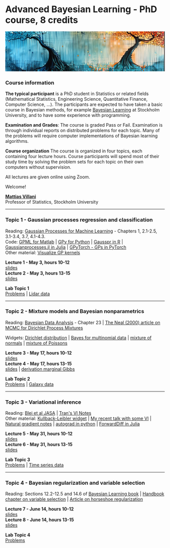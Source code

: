 # Advanced Bayesian Learning - PhD course, 8 credits

<img src="Misc/linocut_forest.png">

### Course information

**The typical participant** is a PhD student in Statistics or related fields (Mathematical Statistics, Engineering Science, Quantitative Finance, Computer Science, ...). The participants are expected to have taken a basic course in Bayesian methods, for example [Bayesian Learning](https://github.com/mattiasvillani/BayesLearnCourse) at Stockholm University, and to have some experience with programming.

**Examination and Grades**: The course is graded Pass or Fail. Examination is through individual reports on distributed problems for each topic. Many of the problems will require computer implementations of Bayesian learning algorithms.

**Course organization**
The course is organized in four topics, each containing four lecture hours. Course participants will spend most of their study time by solving the problem sets for each topic on their own computers without supervision.

All lectures are given online using Zoom.

Welcome!

[**Mattias Villani**](https://www.mattiasvillani.com/)  
Professor of Statistics, Stockholm University

---


### Topic 1 - Gaussian processes regression and classification

Reading:  [Gaussian Processes for Machine Learning](http://www.gaussianprocess.org/gpml/chapters/RW.pdf) - Chapters 1, 2.1-2.5, 3.1-3.4, 3.7, 4.1-4.3. \
Code: [GPML for Matlab](http://mlg.eng.cam.ac.uk/carl/gpml/) | [GPy for Python](https://sheffieldml.github.io/GPy/) | [Gausspr in R](https://rdrr.io/cran/kernlab/man/gausspr.html) | [Gaussianprocesses.jl in Julia](https://github.com/STOR-i/GaussianProcesses.jl) | [GPyTorch - GPs in PyTorch](https://gpytorch.ai/) \
Other material: [Visualize GP kernels](http://www.it.uu.se/edu/course/homepage/apml/GP/)


**Lecture 1 - May 3, hours 10-12**  
[slides](/Slides/ABL1.pdf)  
**Lecture 2 - May 3, hours 13-15**  
[slides](/Slides/ABL2.pdf)

**Lab Topic 1**  
[Problems](/Labs/Lab1_v2024.pdf) | [Lidar data](/Labs/LidarData.dat)


---


### Topic 2 - Mixture models and Bayesian nonparametrics

Reading: [Bayesian Data Analysis](http://www.stat.columbia.edu/~gelman/book/BDA3.pdf) - Chapter 23 | [The Neal (2000) article on MCMC for Dirichlet Process Mixtures](http://www.stat.columbia.edu/npbayes/papers/neal_sampling.pdf)  

Widgets: [Dirichlet distribution](https://observablehq.com/@mattiasvillani/dirichlet-distribution) | [Bayes for multinomial data](https://observablehq.com/@mattiasvillani/multinomial-dirichlet) | [mixture of normals](https://observablehq.com/@mattiasvillani/normal-mixture) | [mixture of Poissons](https://observablehq.com/@mattiasvillani/mixture-of-poissons)

**Lecture 3 - May 17, hours 10-12**  
[slides](/Slides/ABL3.pdf)  
**Lecture 4 - May 17, hours 13-15**  
[slides](/Slides/ABL4.pdf) | [derivation marginal Gibbs](/Notes/MarginalGibbsDerivation.pdf)

**Lab Topic 2**  
[Problems](/Labs/Lab2_v2024.pdf) | [Galaxy data](/Labs/GalaxyData.dat)


---


### Topic 3 -  Variational inference

Reading: [Blei et al JASA](https://amstat.tandfonline.com/doi/abs/10.1080/01621459.2017.1285773#.XraDPXUzaLI) | [Tran's VI Notes](/Material/VBnotesMNT.pdf) \
Other material: [Kullback-Leibler widget](https://observablehq.com/@mattiasvillani/kl-divergence-continuous) | [My recent talk with some VI](https://github.com/mattiasvillani/Talks/raw/master/VillaniStatSUMarch2024.pdf) | [Natural gradient notes](https://wiseodd.github.io/techblog/2018/03/14/natural-gradient/) | [autograd in python](https://github.com/HIPS/autograd) | [ForwardDiff in Julia](https://github.com/JuliaDiff/ForwardDiff.jl)

**Lecture 5 - May 31, hours 10-12**  
[slides](/Slides/ABL5.pdf)  
**Lecture 6 - May 31, hours 13-15**  
[slides](/Slides/ABL6.pdf)

**Lab Topic 3**  
[Problems](/Labs/Lab3_v2024.pdf) | [Time series data](/Labs/timeseries.csv)


---


### Topic 4 - Bayesian regularization and variable selection

Reading: Sections 12.2-12.5 and 14.6 of [Bayesian Learning book](https://github.com/mattiasvillani/BayesianLearningBook/raw/main/pdf/BayesBook.pdf) | [Handbook chapter on variable selection](https://bpb-us-e1.wpmucdn.com/blogs.rice.edu/dist/0/5714/files/2022/06/book_chapter.pdf) | [Article on horseshoe regularization](https://projecteuclid.org/journalArticle/Download?urlId=10.1214%2F17-EJS1337SI)

**Lecture 7 - June 14, hours 10-12**  
[slides](/Slides/ABL7.pdf)  
**Lecture 8 - June 14, hours 13-15**  
[slides](/Slides/ABL8.pdf)

**Lab Topic 4**  
[Problems]() 

